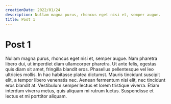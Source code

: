 ```yaml
---
creationDate: 2022/01/24
description: Nullam magna purus, rhoncus eget nisi et, semper augue.
title: Post 1
---
```


# Post 1

Nullam magna purus, rhoncus eget nisi et, semper augue. Nam pharetra libero dui, ut imperdiet diam ullamcorper pharetra. Ut ante felis, egestas quis diam sit amet, fringilla blandit eros. Phasellus pellentesque vel leo ultricies mollis. In hac habitasse platea dictumst. Mauris tincidunt suscipit elit, a tempor libero venenatis nec. Aenean fermentum nisi elit, nec tincidunt eros blandit at. Vestibulum semper lectus et lorem tristique viverra. Etiam interdum viverra metus, quis aliquam mi rutrum luctus. Suspendisse et lectus et mi porttitor aliquam.
